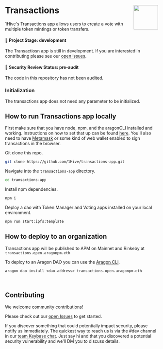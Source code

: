 # Transactions <img align="right" src="https://github.com/1Hive/website/blob/master/website/static/img/bee.png" height="80px" />

1Hive's Transactions app allows users to create a vote with multiple token mintings or token transfers.

#### 🐲 Project Stage: development

The Transactiosn app is still in development. If you are interested in contributing please see our [open issues](https://github.com/1hive/transactions-app).

#### 🚨 Security Review Status: pre-audit

The code in this repository has not been audited.

### Initialization

The transactions app does not need any parameter to be initialized.

## How to run Transactions app locally

First make sure that you have node, npm, and the aragonCLI installed and working. Instructions on how to set that up can be found [here](https://hack.aragon.org/docs/cli-intro.html). You'll also need to have [Metamask](https://metamask.io) or some kind of web wallet enabled to sign transactions in the browser.

Git clone this repo.

```sh
git clone https://github.com/1Hive/transactions-app.git
```

Navigate into the `transactions-app` directory.

```sh
cd transactions-app
```

Install npm dependencies.

```sh
npm i
```

Deploy a dao with Token Manager and Voting apps installed on your local environment.

```sh
npm run start:ipfs:template
```

## How to deploy to an organization

Transactions app will be published to APM on Mainnet and Rinkeby at `transactions.open.aragonpm.eth`

To deploy to an Aragon DAO you can use the [Aragon CLI](https://hack.aragon.org/docs/cli-intro.html).

```
aragon dao install <dao-address> transactions.open.aragonpm.eth
```

<br />

## Contributing

We welcome community contributions!

Please check out our [open Issues](https://github.com/1Hive/transactions-app/issues) to get started.

If you discover something that could potentially impact security, please notify us immediately. The quickest way to reach us is via the #dev channel in our [team Keybase chat](https://1hive.org/contribute/keybase). Just say hi and that you discovered a potential security vulnerability and we'll DM you to discuss details.

<br />